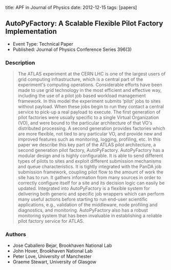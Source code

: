 title: APF in Journal of Physics
date: 2012-12-15
tags: [papers]

## AutoPyFactory: A Scalable Flexible Pilot Factory Implementation

- Event Type: Technical Paper
- Published: Journal of Physics Conference Series 396(3)

### Description
> The ATLAS experiment at the CERN LHC is one of the largest users of grid computing infrastructure, which is a central 
> part of the experiment's computing operations. Considerable efforts have been made to use grid technology in the most 
> efficient and effective way, including the use of a pilot job based workload management framework. In this model the 
> experiment submits ‘pilot’ jobs to sites without payload. When these jobs begin to run they contact a central service 
> to pick-up a real payload to execute. The first generation of pilot factories were usually specific to a single Virtual 
> Organization (VO), and were bound to the particular architecture of that VO's distributed processing. A second 
> generation provides factories which are more flexible, not tied to any particular VO, and provide new and improved 
> features such as monitoring, logging, profiling, etc. In this paper we describe this key part of the ATLAS pilot 
> architecture, a second generation pilot factory, AutoPyFactory. AutoPyFactory has a modular design and is highly 
> configurable. It is able to send different types of pilots to sites and exploit different submission mechanisms and 
> queue characteristics. It is tightly integrated with the PanDA job submission framework, coupling pilot flow to the 
> amount of work the site has to run. It gathers information from many sources in order to correctly configure itself 
> for a site and its decision logic can easily be updated. Integrated into AutoPyFactory is a flexible system for 
> delivering both generic and specific job wrappers which can perform many useful actions before starting to run 
> end-user scientific applications, e.g., validation of the middleware, node profiling and diagnostics, and monitoring. 
> AutoPyFactory also has a robust monitoring system that has been invaluable in establishing a reliable pilot factory 
> service for ATLAS.

### Authors
- Jose Caballero Bejar, Brookhaven National Lab
- John Hover, Brookhaven National Lab
- Peter Love, University of Manchester
- Graeme Stewart, University of Glasgow
